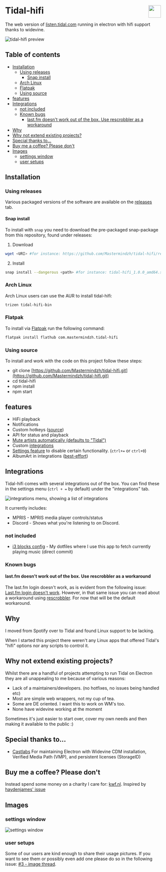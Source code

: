 <h1>
Tidal-hifi
<img src = "./build/icon.png" height="40" align="right" />
</h1>

The web version of [listen.tidal.com](https://listen.tidal.com) running in electron with hifi support thanks to widevine.

![tidal-hifi preview](./docs/preview.png)

## Table of contents

<!-- toc -->

- [Installation](#installation)
  - [Using releases](#using-releases)
    - [Snap install](#snap-install)
  - [Arch Linux](#arch-linux)
  - [Flatpak](#flatpak)
  - [Using source](#using-source)
- [features](#features)
- [Integrations](#integrations)
  - [not included](#not-included)
  - [Known bugs](#known-bugs)
    - [last.fm doesn't work out of the box. Use rescrobbler as a workaround](#lastfm-doesnt-work-out-of-the-box-use-rescrobbler-as-a-workaround)
- [Why](#why)
- [Why not extend existing projects?](#why-not-extend-existing-projects)
- [Special thanks to...](#special-thanks-to)
- [Buy me a coffee? Please don't](#buy-me-a-coffee-please-dont)
- [Images](#images)
  - [settings window](#settings-window)
  - [user setups](#user-setups)

<!-- tocstop -->

## Installation

### Using releases

Various packaged versions of the software are available on the [releases](https://github.com/Mastermindzh/tidal-hifi/releases) tab.

#### Snap install

To install with `snap` you need to download the pre-packaged snap-package from this repository, found under releases:

1. Download

```sh
wget <URI> #for instance: https://github.com/Mastermindzh/tidal-hifi/releases/download/1.0/tidal-hifi_1.0.0_amd64.snap
```

2. Install

```sh
snap install --dangerous <path> #for instance: tidal-hifi_1.0.0_amd64.snap
```

### Arch Linux

Arch Linux users can use the AUR to install tidal-hifi:

```sh
trizen tidal-hifi-bin
```

### Flatpak

To install via [Flatpak](https://flathub.org/apps/details/com.mastermindzh.tidal-hifi) run the following command:

```sh
flatpak install flathub com.mastermindzh.tidal-hifi
```

### Using source

To install and work with the code on this project follow these steps:

- git clone [https://github.com/Mastermindzh/tidal-hifi.git](https://github.com/Mastermindzh/tidal-hifi.git)
- cd tidal-hifi
- npm install
- npm start

## features

- HiFi playback
- Notifications
- Custom hotkeys ([source](https://defkey.com/tidal-desktop-shortcuts))
- API for status and playback
- [Mute artists automatically (defaults to "Tidal")]("./docs/muting-artists.md")
- Custom [integrations](#integrations)
- [Settings feature](./docs/settings.png) to disable certain functionality. (`ctrl+=` or `ctrl+0`)
- AlbumArt in integrations ([best-effort](https://github.com/Mastermindzh/tidal-hifi/pull/88#pullrequestreview-840814847))

## Integrations

Tidal-hifi comes with several integrations out of the box.
You can find these in the settings menu (`ctrl + =` by default) under the "integrations" tab.

![integrations menu, showing a list of integrations](./docs/integrations.png)

It currently includes:

- MPRIS - MPRIS media player controls/status
- Discord - Shows what you're listening to on Discord.

### not included

- [i3 blocks config](https://github.com/Mastermindzh/dotfiles/commit/9714b2fa1d670108ce811d5511fd3b7a43180647) - My dotfiles where I use this app to fetch currently playing music (direct commit)

### Known bugs

#### last.fm doesn't work out of the box. Use rescrobbler as a workaround

The last.fm login doesn't work, as is evident from the following issue: [Last.fm login doesn't work](https://github.com/Mastermindzh/tidal-hifi/issues/4).
However, in that same issue you can read about a workaround using [rescrobbler](https://github.com/InputUsername/rescrobbled).
For now that will be the default workaround.

## Why

I moved from Spotify over to Tidal and found Linux support to be lacking.

When I started this project there weren't any Linux apps that offered Tidal's "hifi" options nor any scripts to control it.

## Why not extend existing projects?

Whilst there are a handful of projects attempting to run Tidal on Electron they are all unappealing to me because of various reasons:

- Lack of a maintainers/developers. (no hotfixes, no issues being handled etc)
- Most are simple web wrappers, not my cup of tea.
- Some are DE oriented. I want this to work on WM's too.
- None have widevine working at the moment

Sometimes it's just easier to start over, cover my own needs and then making it available to the public :)

## Special thanks to...

- [Castlabs](https://castlabs.com/)
  For maintaining Electron with Widevine CDM installation, Verified Media Path (VMP), and persistent licenses (StorageID)

## Buy me a coffee? Please don't

Instead spend some money on a charity I care for: [kwf.nl](https://www.kwf.nl/donatie/donation).
Inspired by [haydenjames' issue](https://github.com/Mastermindzh/tidal-hifi/issues/27#issuecomment-704198429)

## Images

### settings window

![settings window](./docs/settings-preview.png)

### user setups

Some of our users are kind enough to share their usage pictures.
If you want to see them or possibly even add one please do so in the following issue: [#3 - image thread](https://github.com/Mastermindzh/tidal-hifi/issues/3).
